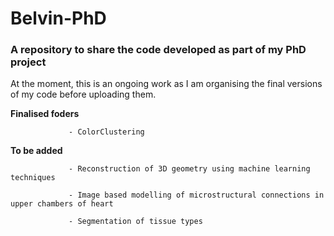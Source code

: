 # Belvin-PhD
### A repository to share the code developed as part of my PhD project

At the moment, this is an ongoing work as I am organising the final versions of my code before uploading them. 

**Finalised foders** 

                 - ColorClustering

**To be added**  
                
                 - Reconstruction of 3D geometry using machine learning techniques

                 - Image based modelling of microstructural connections in upper chambers of heart
                 
                 - Segmentation of tissue types
